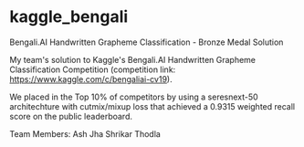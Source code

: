 # kaggle_bengali
Bengali.AI Handwritten Grapheme Classification - Bronze Medal Solution

My team's solution to Kaggle's Bengali.AI Handwritten Grapheme Classification Competition (competition link: https://www.kaggle.com/c/bengaliai-cv19). 

We placed in the Top 10% of competitors by using a seresnext-50 architechture with cutmix/mixup loss that achieved a 0.9315 weighted recall score on the public leaderboard.

Team Members:
Ash Jha
Shrikar Thodla 
